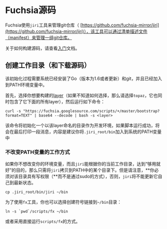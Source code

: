 Fuchsia源码
==============

Fuchsia使用`jiri`工具来管理git仓库（
[https://github.com/fuchsia-mirror/jiri](https://github.com/fuchsia-mirror/jiri)），该工具可以通过清单描述文件（manifest）来管理一组git仓库。

关于如何构建源码，请查看[入门](getting_started.md)文档。

## 创建工作目录（和下载源码）

该初始化过程需要系统已经安装了Go（版本为1.6或者更新）和git，并且已经加入到PATH环境变量中。

首先，选择你想要构建的[layer](layers.md)（如果不知道如何选择，那么请选择`topaz`，它也同时包含了它下面的所有layer），然后运行如下命令：

```
curl -s "https://fuchsia.googlesource.com/scripts/+/master/bootstrap?format=TEXT" | base64 --decode | bash -s <layer>
```

该命令将初始化一个以该layer命名的目录作为开发环境，如果脚本运行成功，将会在最后打印一段消息，内容是建议你将`.jiri_root/bin`加入到系统的PATH变量中

### 不改变PATH变量的工作方式

如果你不想改变你的环境变量，而且`jiri`能根据你的当前工作目录，达到“够用就好”的目的，那么只需将`jiri`拷贝到PATH中的某个目录下。但是请注意，**你必须对该目录具有写权限（**而不是通过sudo的方式），否则，`jiri`将不能更新它自己到最新状态。

```
cp .jiri_root/bin/jiri ~/bin
```

为了使用`fx`工具，你也可以选择创建符号链接到`~/bin`目录：

```
ln -s `pwd`/scripts/fx ~/bin
```

或者采用直接运行`scripts/fx`的方式。
